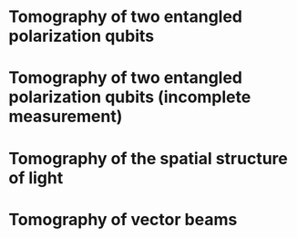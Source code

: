 # Tomography of two entangled polarization qubits

# Tomography of two entangled polarization qubits (incomplete measurement)

# Tomography of the spatial structure of light

# Tomography of vector beams
